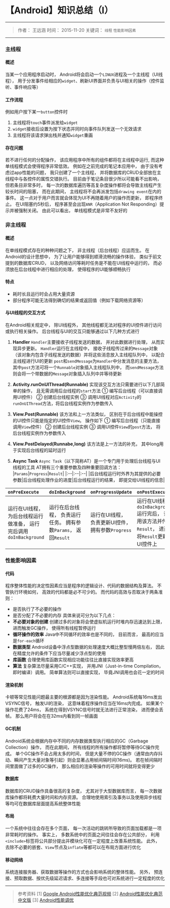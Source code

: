 ﻿# 【Android】知识总结（I）

----

> 作者： 王远涵
时间： 2015-11-20
关键词： `线程` `性能影响因素`

---

### **主线程**

#### **概述**
当某一个应用程序启动时， Android将会启动一个`LINUX`进程及一个主线程（UI线程）， 用于分发事件给相应的`widget`、刷新UI界面并负责与UI相关的操作（控件监听、事件响应等）

#### **工作流程**
例如用户按下某一`button`控件时
1. 主线程将`touch`事件派发给`widget`
2. `widget`接收后设置为按下状态并同时向事件队列发送一个无效请求
3. 主线程将该请求弹出栈并通知`widget`重画

#### **存在问题**
若不进行任何的分配操作， 该应用程序中所有的组件都将在主线程中运行, 而这种单线程模式会使得程序非常低效。 例如在之前完成的笔记本应用中， 由于没有考虑过app性能的问题， 我只创建了一个主线程， 并将数据库的CRUD全部放在主线程中与各控件的属性交错执行。 目前由于笔记条目很少所以可能看不出影响， 但若条目非常多时， 每一次的数据库遍历等高复杂度操作都将会导致主线程产生较长时间的阻塞， 而在此期间， 主线程将不会再派发包括`drawing event`在内的事件。 这一点对于用户而言就会体现为UI不再随着用户的操作而更新， 即程序终止。 在UI阻塞约5秒后， 程序甚至会出现`ANR`（Application Not Responding）提示并被强制关闭。 由此可以看出， 单线程模式是非常不友好的

### **非主线程**
#### **概述**
在单线程模式存在的种种问题之下， 非主线程（后台线程）应运而生。 在Android的设计思想中， 为了让用户能够得到顺滑流畅的操作体验， 类似于前文提到的数据库CRUD， 以及网络访问等耗时任务是不能在UI线程中运行的， 而必须放在后台线程中进行相应的处理， 使得程序的UI能够顺畅执行

#### **特点**
- 耗时长且运行时会占用大量资源
- 部分程序可能无法得到确切的结果或返回值（例如下载网络资源等）

#### **与UI线程的交互方式**
在Android相关规定中， 除UI线程外， 其他线程都无法对程序的UI控件进行访问或执行相关操作。 后台线程与UI的交互只能够通过以下几种方式进行

1. **Handler**
`Handler`主要接收子线程发送的数据， 并对此数据进行处理， 从而实现异步更新。 `Handler`运行在主线程中， 接收子线程传过来的`Message`对象（该对象内包含子线程发送的数据）并将这些消息放入主线程队列中， 以配合主线程进行UI的更新
`post`和`sendMessage`为`Handler`中分发消息的主要方法， 其中`post`方法可将一个`Runnable`对象插入主线程队列中， 而`sendMessage`方法则会将一个带数据的`Message`对象插入队列中并等待更新

2. **Activity.runOnUIThread(Runnable)**
实现该交互方法只需要进行以下几部简单的操作， 且无需调用后台线程的`start`方法
① 编写后台线程（可以直接调用UI控件）
② 创建后台线程实例
③ 调用UI线程对应`Activity`的`runOnUIThread`方法，将后台线程实例作为参数传入

3. **View.Post(Runnable)**
该方法和上一方法类似， 区别在于后台线程中能操控的UI控件只能是指定的UI控件`View`。 操作如下
① 编写后台线程（只能直接调用`View`控件）
② 创建后台线程实例
③ 调用UI控件`View`的`post`方法， 将后台线程实例作为参数传入

4. **View.PostDelayed(Runnabe,long)**
该方法是上一方法的补充， 其中long用于实现后台线程的延时运行 

5. **Async Task**
`Async Task`（以下简称AT）是一个专门用于处理后台线程与UI线程的工具
AT拥有三个重要参数及四种重要回调方法：
|`Params`|`Progress`|`Result`|
|:--|:--|:--|
|后台线程运行时外界为其提供的必要参数|后台线程处理作业的进度|后台线程运行的结果， 即提交给UI线程的信息|
 
|`onPreExecute`|`doInBackground`|`onProgressUpdate`|`onPostExecute`|
|:--|:--|:--|:--|
|运行在UI线程， 为后台线程运行做准备， 运行完后调用`doInBackground`|运行在后台线程， 负责运行任务。 拥有参数`Params`， 返回`Result`|运行在UI线程， 负责更新UI控件， 拥有参数`Progress`|运行在UI线程， `doInBackground`运行完后， 调用该方法并传入`Result`， 进而将`Result`更新到UI控件上|

### **性能影响因素**
#### **代码**
程序整体性能的决定性因素应当是程序的逻辑设计、代码的数据结构及算法。 不管执行环境如何， 高效的代码都是必不可少的。 而代码的高效与否取决于两条准则：
- 是否执行了不必要的操作
- 是否分配了不必要的内存
具体来说可分为以下几点：
- **不必要对象的创建**  创建过多的对象将会使虚拟机运行时堆内存迅速达到上限， 进而触发GC操作， 使得所有线程暂停运行
- **循环操作的效率**  Java中不同循环的效率也是不同的， 目前而言， 最高的应当是`for-each`循环
- **数据类型**  Android设备中浮点型数据的处理速度大概比整型慢两倍左右， 因此在精度允许的条件下应当尽量减少浮点型的使用
- **库函数**  合理使用库函数实现相应功能往往比直接实现效率更高
- **算法**  复杂算法尽量采用C/C++实现， 并用JNI（Just-in-time Compilation， 即时编译）调用。 简单算法则可以直接实现， 毕竟JNI调用也会花一定的时间
#### **渲染机制**
卡顿等常见性能问题最主要的根源都是因为渲染性能。 Android系统每16ms发出VSYNC信号， 触发UI的渲染， 这意味着程序操作应当在16ms内完成。 如果某个操作花费了24ms， 系统在得到VSYNC信号时就无法进行正常渲染， 进而便会丢帧。 那么用户将会在在32ms内看到同一帧画面
#### **GC机制**
Android系统会根据内存中不同的内存数据类型执行相应的GC（Garbage Collection）操作， 而在此期间， 所有线程的所有操作都将暂停等待GC操作完成。 单个GC操作不会占用太多的时间， 但是大量不停的GC操作（通常由内存抖动、瞬间产生大量对象等引起）则会显著占用帧间隔时间(16ms)。 若在帧间隔时间里面做了过多的GC操作， 那么相应的渲染等操作的可用时间就将变得更少
#### **数据库**
数据库的CRUD操作具备很高的复杂度， 尤其对于大型数据库而言， 每一次数据库操作都将耗费大量时间和内存资源。 合理地使用索引及事务以及使用异步线程等均可在数据库层面提高系统整体性能
#### **布局**
一个系统中往往会存在多个页面， 每一次活动的跳转所导致的页面加载都是一项非常耗时的操作。 事实上， 多数系统中的页面之间往往会存在公共部分， 利用`<include>`标签将公共部分提出并模块化可在一定程度上改善系统性能。 此外， 去除不必要的嵌套、`View`节点及`inflate`等都可以在布局方面进行优化
#### **移动网络**
系统连接服务器、获取数据等操作的方式也会影响系统的整体性能。 另外， 预连接、预取数据、按优先级延迟请求、多连接等手段也可对系统进行一定程度的优化

----

> 参考资料
[1] [Google Android性能优化典范视频](https://www.youtube.com/playlist?list=PLWz5rJ2EKKc9CBxr3BVjPTPoDPLdPIFCE)
[2] [Android性能优化典范中文版](http://hukai.me/android-performance-patterns/)
[3] [Android性能调优](http://www.trinea.cn/android/android-performance-demo/)


